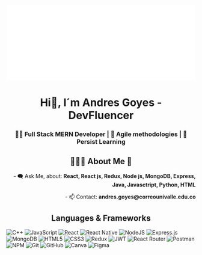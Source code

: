 <a href='https://www.threads.net/@devfluencer_'><img src="https://raw.githubusercontent.com/andresgoyes/andresgoyes/09723f9ab7ce59e3cc568f3f42bfb84bfcb1dd45/DevFluencer.svg"/></a>

<div id="header" align="center">	
	<h1 align="center">Hi👋, I´m Andres Goyes - DevFluencer</h1>
	<h3 align="center">
		👨‍💻 Full Stack MERN Developer | 🚀 Agile methodologies | 🌟 Persist Learning
	</h3>
</div>
<div align="center">
<h2>👨🏻‍💻 About Me 👾</h2>
</div>
<div style="text-align: center;" >
  <p style="text-align: right;">- 🗨️ Ask Me, about: <strong>React, React js, Redux, Node js, MongoDB, Express, Java, Javasctript, Python, HTML</strong></p>
  <p style="text-align: right;">- 📫 Contact: <strong>andres.goyes@correounivalle.edu.co</strong></p>  
</div>

<h2 align="center">Languages & Frameworks</h2>

![C++](https://img.shields.io/badge/C%2B%2B-00599C?style=for-the-badge&logo=c%2B%2B&logoColor=white)
![JavaScript](https://img.shields.io/badge/JavaScript-F7DF1E?style=for-the-badge&logo=javascript&logoColor=black)
![React](https://img.shields.io/badge/React-20232A?style=for-the-badge&logo=react&logoColor=61DAFB)
![React Native](https://img.shields.io/badge/React_Native-20232A?style=for-the-badge&logo=react&logoColor=61DAFB)
![NodeJS](https://img.shields.io/badge/Node.js-43853D?style=for-the-badge&logo=node.js&logoColor=white)
![Express.js](https://img.shields.io/badge/express.js-%23404d59.svg?style=for-the-badge&logo=express&logoColor=%2361DAFB)
![MongoDB](https://img.shields.io/badge/MongoDB-4EA94B?style=for-the-badge&logo=mongodb&logoColor=white)
![HTML5](https://img.shields.io/badge/HTML5-E34F26?style=for-the-badge&logo=html5&logoColor=white)
![CSS3](https://img.shields.io/badge/CSS3-1572B6?style=for-the-badge&logo=css3&logoColor=white)
![Redux](https://img.shields.io/badge/Redux-593D88?style=for-the-badge&logo=redux&logoColor=white)
![JWT](https://img.shields.io/badge/JWT-black?style=for-the-badge&logo=JSON%20web%20tokens)
![React Router](https://img.shields.io/badge/React_Router-CA4245?style=for-the-badge&logo=react-router&logoColor=white)
![Postman](https://img.shields.io/badge/postman-%23E34F26.svg?style=for-the-badge&logo=postman&logoColor=white)
![NPM](https://img.shields.io/badge/NPM-%23000000.svg?style=for-the-badge&logo=npm&logoColor=white)
![Git](https://img.shields.io/badge/GIT-E44C30?style=for-the-badge&logo=git&logoColor=white)
![GitHub](https://img.shields.io/badge/GitHub-100000?style=for-the-badge&logo=github&logoColor=white)
![Canva](https://img.shields.io/badge/Canva-%2300C4CC.svg?&style=for-the-badge&logo=Canva&logoColor=white)
![Figma](https://img.shields.io/badge/Figma-F24E1E?style=for-the-badge&logo=figma&logoColor=white)
